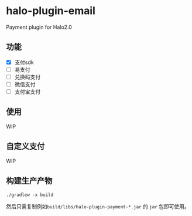 # halo-plugin-email

Payment plugin for Halo2.0

## 功能

- [x] 支付sdk
- [ ] 易支付
- [ ] 兑换码支付
- [ ] 微信支付
- [ ] 支付宝支付

## 使用

WIP

## 自定义支付

WIP

## 构建生产产物

```
./gradlew -x build
```

然后只需复制例如`build/libs/halo-plugin-payment-*.jar` 的 `jar` 包即可使用。